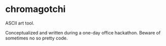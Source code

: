 chromagotchi
============

ASCII art tool.

Conceptualized and written during a one-day office hackathon. Beware of sometimes no so pretty code.
